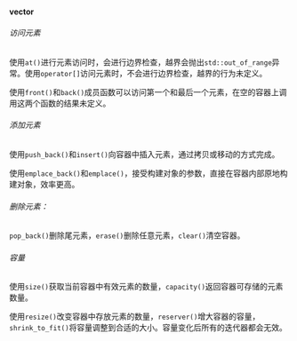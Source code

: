 #### vector

###### 访问元素

使用`at()`进行元素访问时，会进行边界检查，越界会抛出`std::out_of_range`异常。使用`operator[]`访问元素时，不会进行边界检查，越界的行为未定义。

使用`front()`和`back()`成员函数可以访问第一个和最后一个元素，在空的容器上调用这两个函数的结果未定义。

###### 添加元素

使用`push_back()`和`insert()`向容器中插入元素，通过拷贝或移动的方式完成。

使用`emplace_back()`和`emplace()`，接受构建对象的参数，直接在容器内部原地构建对象，效率更高。

###### 删除元素：

`pop_back()`删除尾元素，`erase()`删除任意元素，`clear()`清空容器。

###### 容量

使用`size()`获取当前容器中有效元素的数量，`capacity()`返回容器可存储的元素数量。

使用`resize()`改变容器中存放元素的数量，`reserver()`增大容器的容量，`shrink_to_fit()`将容量调整到合适的大小。容量变化后所有的迭代器都会无效。
